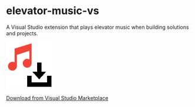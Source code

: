 # elevator-music-vs
A Visual Studio extension that plays elevator music when building solutions and projects.

![alt text](https://raw.githubusercontent.com/Davuskus/elevator-music-vs/master/Icon/elevator-music-vs-icon.png)

[Download from Visual Studio Marketplace](https://marketplace.visualstudio.com/items?itemName=Davuskus.davuskus-elevator-music-ext)
